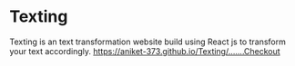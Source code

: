 # Texting
Texting is an text transformation website build using React js to transform your text accordingly.
https://aniket-373.github.io/Texting/.......Checkout
